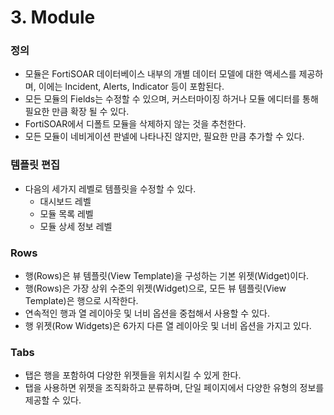 # 3. Module



### 정의

- 모듈은 FortiSOAR 데이터베이스 내부의 개별 데이터 모델에 대한 액세스를 제공하며, 이에는 Incident, Alerts, Indicator 등이 포함된다.
- 모든 모듈의 Fields는 수정할 수 있으며, 커스터마이징 하거나 모듈 에디터를 통해 필요한 만큼 확장 될 수 있다.
- FortiSOAR에서 디폴트 모듈을 삭제하지 않는 것을 추천한다.
- 모든 모듈이 네비게이션 판넬에 나타나진 않지만, 필요한 만큼 추가할 수 있다.

### 템플릿 편집

- 다음의 세가지 레벨로 템플릿을 수정할 수 있다.
  - 대시보드 레벨
  - 모듈 목록 레벨
  - 모듈 상세 정보 레벨

### Rows

- 행(Rows)은 뷰 템플릿(View Template)을 구성하는 기본 위젯(Widget)이다.
- 행(Rows)은 가장 상위 수준의 위젯(Widget)으로, 모든 뷰 템플릿(View Template)은 행으로 시작한다. 
- 연속적인 행과 열 레이아웃 및 너비 옵션을 중첩해서 사용할 수 있다.
- 행 위젯(Row Widgets)은 6가지 다른 열 레이아웃 및 너비 옵션을 가지고 있다.

### Tabs

- 탭은 행을 포함하여 다양한 위젯들을 위치시킬 수 있게 한다.
- 탭을 사용하면 위젯을 조직화하고 분류하며, 단일 페이지에서 다양한 유형의 정보를 제공할 수 있다.



